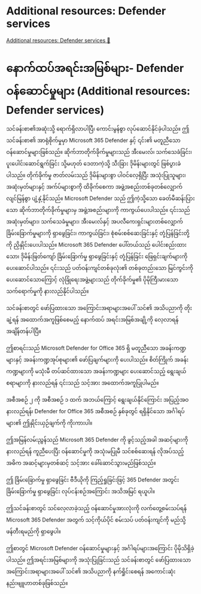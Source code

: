 # Additional resources: Defender services

[Additional resources: Defender services 🔗](https://www.coursera.org/learn/cybersecurity-solutions-and-microsoft-defender/supplement/eAlu9/additional-resources-defender-services)

# နောက်ထပ်အရင်းအမြစ်များ- Defender ဝန်ဆောင်မှုများ (Additional resources: Defender services)

သင်ခန်းစာ၏အဆုံးသို့ ရောက်ရှိလာပါပြီ၊ ကောင်းမွန်စွာ လုပ်ဆောင်နိုင်ခဲ့ပါသည်။ ဤသင်ခန်းစာ၏ အာရုံစိုက်မှုမှာ Microsoft 365 Defender နှင့် ၎င်း၏ မတူညီသော ဝန်ဆောင်မှုများဖြစ်သည်။ ဆိုက်ဘာတိုက်ခိုက်မှုများသည် အီးမေးလ်၊ သက်သေခံခြင်း၊ ပူးပေါင်းဆောင်ရွက်ခြင်း သို့မဟုတ် ဒေတာကဲ့သို့ သီးခြား ဒိုမိန်းများတွင် ဖြစ်ပွားခဲပါသည်။ တိုက်ခိုက်မှု ဇာတ်လမ်းသည် ဒိုမိန်းများစွာ ပါဝင်လေ့ရှိပြီး အသုံးပြုသူများ၊ အဆုံးမှတ်များနှင့် အက်ပ်များစွာကို ထိခိုက်စေကာ အဖွဲ့အစည်းတစ်ခုတစ်လျှောက် လျင်မြန်စွာ ပျံ့နှံ့နိုင်သည်။ Microsoft Defender သည် ဤကဲ့သို့သော ခေတ်မီဆန်းပြားသော ဆိုက်ဘာတိုက်ခိုက်မှုများမှ အဖွဲ့အစည်းများကို ကာကွယ်ပေးပါသည်။ ၎င်းသည် အဆုံးမှတ်များ၊ သက်သေခံမှုများ၊ အီးမေးလ်နှင့် အပလီကေးရှင်းများတစ်လျှောက် ခြိမ်းခြောက်မှုများကို ရှာဖွေခြင်း၊ ကာကွယ်ခြင်း၊ စုံစမ်းစစ်ဆေးခြင်းနှင့် တုံ့ပြန်ခြင်းတို့ကို ညှိနှိုင်းပေးပါသည်။ Microsoft 365 Defender ပေါ်တယ်သည် ပေါင်းစည်းထားသော၊ ဒိုမိန်းဖြတ်ကျော် ခြိမ်းခြောက်မှု ရှာဖွေခြင်းနှင့် တုံ့ပြန်ခြင်း ဖြေရှင်းချက်များကို ပေးဆောင်ပါသည်။ ၎င်းသည် ပတ်ဝန်းကျင်တစ်ခုလုံး၏ တစ်ခုတည်းသော မြင်ကွင်းကို ပေးဆောင်သောကြောင့် လုံခြုံရေးအဖွဲ့များသည် တိုက်ခိုက်မှု၏ ပိုမိုကြီးမားသော သက်ရောက်မှုကို နားလည်နိုင်ပါသည်။

သင်ခန်းစာတွင် ဖော်ပြထားသော အကြောင်းအရာများအပေါ် သင်၏ အသိပညာကို တိုးချဲ့ရန် အထောက်အကူဖြစ်စေမည့် နောက်ထပ် အရင်းအမြစ်အချို့ကို လေ့လာရန် အချိန်တန်ပါပြီ။

ဤစာရင်းသည် Microsoft Defender for Office 365 ရှိ မတူညီသော အခန်းကဏ္ဍများနှင့် အခန်းကဏ္ဍအုပ်စုများ၏ ဖော်ပြချက်များကို ပေးပါသည်။ စိတ်ကြိုက် အခန်းကဏ္ဍများကို မသုံးမီ တပ်ဆင်ထားသော အခန်းကဏ္ဍများ ပေးဆောင်သည့် ရွေးချယ်စရာများကို နားလည်ရန် ၎င်းသည် သင့်အား အထောက်အကူပြုပါမည်။

အစီအစဉ် ၂ ကို အစီအစဉ် ၁ ထက် အဘယ်ကြောင့် ရွေးချယ်နိုင်ကြောင်း အပြည့်အဝ နားလည်ရန်၊ Defender for Office 365 အစီအစဉ် နှစ်ခုတွင် ရရှိနိုင်သော အင်္ဂါရပ်များ၏ ဤနှိုင်းယှဉ်ချက်ကို ကိုးကားပါ။

ဤအမြန်လမ်းညွှန်သည် Microsoft 365 Defender ကို ဖွင့်သည့်အခါ အဆင့်များကို နားလည်ရန် ကူညီပေးပြီး ဝန်ဆောင်မှုကို အသုံးမပြုမီ သင်စစ်ဆေးရန် လိုအပ်သည့် အဓိက အဆင့်များမှတစ်ဆင့် သင့်အား ခေါ်ဆောင်သွားမည်ဖြစ်သည်။

ဤ ခြိမ်းခြောက်မှု ရှာဖွေခြင်း ဗီဒီယိုကို ကြည့်ရှုခြင်းဖြင့် 365 Defender အတွင်း ခြိမ်းခြောက်မှု ရှာဖွေခြင်း လုပ်ငန်းစဉ်အကြောင်း အသိအမြင် ရယူပါ။

ဤသင်ခန်းစာတွင် သင်လေ့လာခဲ့သည့် ဝန်ဆောင်မှုအားလုံးကို လက်တွေ့စမ်းသပ်ရန် Microsoft 365 Defender အတွက် သင့်ကိုယ်ပိုင် စမ်းသပ် ပတ်ဝန်းကျင်ကို မည်သို့ ဖန်တီးရမည်ကို ရှာဖွေပါ။

ဤစာတွင် Microsoft Defender ဝန်ဆောင်မှုများနှင့် အင်္ဂါရပ်များအကြောင်း ပိုမိုသိရှိခဲ့ပါသည်။ ဤအရင်းအမြစ်များကို အသုံးပြုခြင်းသည် သင်ခန်းစာတွင် ဖော်ပြထားသော အကြောင်းအရာများအပေါ် သင်၏ အသိပညာကို နက်ရှိုင်းစေရန် အကောင်းဆုံး နည်းဗျူဟာတစ်ခုဖြစ်သည်။
